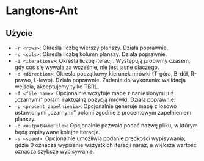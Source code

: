 # Langtons-Ant
## Użycie
  - `-r <rows>`: Określa liczbę wierszy planszy. Działa poprawnie.
  - `-c <cols>`: Określa liczbę kolumn planszy. Działa poprawnie.
  - `-i <iterations>`: Określa liczbę iteracji. Występują problemy czasem, gdy coś się wywala za wcześnie, nie jest jasne dlaczego.
  - `-d <direction>`: Określa początkowy kierunek mrówki (T-góra, B-dół, R-prawo, L-lewo). Działa poprawnie. Zadanie do wykonania: walidacja wejścia, akceptujemy tylko TBRL.
  - `-f <file_name>`: Opcjonalnie wczytuje mapę z naniesionymi już „czarnymi” polami i aktualną pozycją mrówki. Działa poprawnie.
  - `-p <procent_zapelnienia>`: Opcjonalnie generuje mapę z losowo ustawionymi „czarnymi” polami zgodnie z procentowym zapełnieniem planszy.
  - `-o <outputNameFile>`: Opcjonalnie pozwala podać nazwę pliku, w którym będą zapisywane kolejne iteracje.
  - `-s <speed>`: Opcjonalnie umożliwia podanie prędkości wypisywania, gdzie 0 oznacza wypisanie wszystkich iteracji naraz, a większa wartość oznacza szybsze wypisywanie.